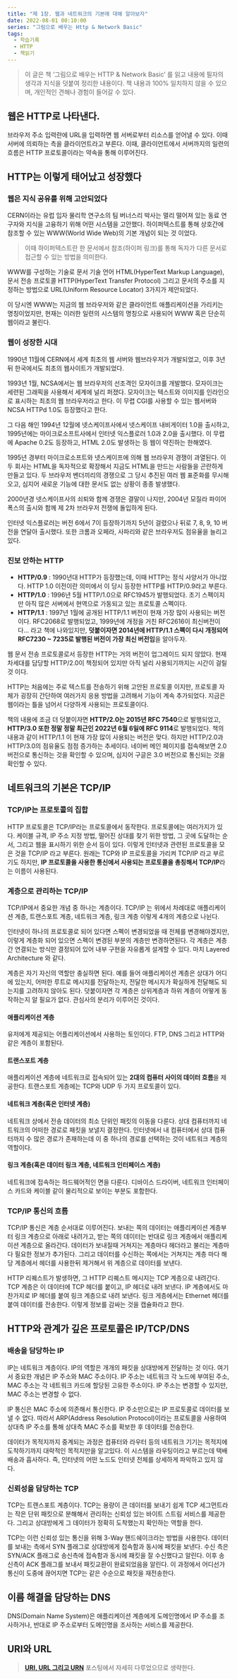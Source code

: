 ```yaml
---
title: "제 1장. 웹과 네트워크의 기본에 대해 알아보자"
date: 2022-08-01 00:10:00
series: "그림으로 배우는 Http & Network Basic"
tags:
  - 학습기록
  - HTTP
  - 책읽기
---
```


> 이 글은 책 ‘그림으로 배우는 HTTP & Network Basic’ 를 읽고 내용에 필자의 생각과 지식을 덧붙여 정리한 내용이다. 책 내용과 100% 일치하지 않을 수 있으며, 개인적인 견해나 경험이 들어갈 수 있다.

## 웹은 HTTP로 나타낸다.

브라우저 주소 입력란에 URL을 입력하면 웹 서버로부터 리소스를 얻어낼 수 있다. 이때 서버에 의뢰하는 측을 클라이언트라고 부른다. 이때, 클라이언트에서 서버까지의 일련의 흐름은 HTTP 프로토콜이라는 약속을 통해 이루어진다.

## HTTP는 이렇게 태어났고 성장했다

### 웹은 지식 공유를 위해 고안되었다

CERN이라는 유럽 입자 물리학 연구소의 팀 버너스리 박사는 멀리 떨어져 있는 동료 연구자와 지식을 고융하기 위해 어떤 시스템을 고안했다. 하이퍼텍스트를 통해 상호간에 참조할 수 있는 WWW(World Wide Web)의 기본 개념이 되는 것 이었다.

> 이때 하이퍼텍스트란 한 문서에서 참조(하이퍼 링크)를 통해 독자가 다른 문서로 접근할 수 있는 방법을 의미한다.

WWW를 구성하는 기술로 문서 기술 언어 HTML(HyperText Markup Language), 문서 전송 프로토콜 HTTP(HyperText Transfer Protocol) 그리고 문서의 주소를 지정하는 방법으로 URL(Uniform Resource Locator) 3가지가 제안되었다.

이 당시엔 WWW는 지금의 웹 브라우저와 같은 클라이언트 애플리케이션을 가리키는 명칭이었지만, 현재는 이러한 일련의 시스템의 명칭으로 사용되어 WWW 혹은 단순히 웹이라고 불린다.

### 웹이 성장한 시대

1990년 11월에 CERN에서 세계 최초의 웹 서버와 웹브라우저가 개발되었고, 이후 3년뒤 한국에서도 최초의 웹사이트가 개발되었다.

1993년 1월, NCSA에서는 웹 브라우저의 선조격인 모자이크를 개발했다. 모자이크는 세련된 그래픽을 사용해서 세계에 널리 퍼졌다. 모자이크는 텍스트와 이미지를 인라인으로 표시하는 최초의 웹 브라우저라고 한다. 이 무렵 CGI를 사용할 수 있는 웹서버와 NCSA HTTPd 1.0도 등장했다고 한다.

그 다음 해인 1994년 12월에 넷스케이프사에서 넷스케이프 내비게이터 1.0을 출시하고, 1995년에는 마이크로소프트사에서 인터넷 익스플로러 1.0과 2.0을 출시했다. 이 무렵에 Apache 0.2도 등장하고, HTML 2.0도 발생하는 등 웹이 약진하는 한해였다.

1995년 경부터 마이크로소프트와 넷스케이프에 의해 웹 브라우저 경쟁이 과열된다. 이 두 회사는 HTML을 독자적으로 확장해서 지금도 HTML을 만드는 사람들을 곤란하게 만들고 있다. 두 브라우저 벤더끼리의 경쟁으로 그 당시 추진된 여러 웹 표준화를 무시해오고, 심지어 새로운 기능에 대한 문서도 없는 상황이 종종 발생했다.

2000년경 넷스케이프사의 쇠퇴와 함께 경쟁은 결말이 나지만, 2004년 모질라 파이어폭스의 출시와 함께 제 2차 브라우저 전쟁에 돌입하게 된다.

인터넷 익스플로러는 버전 6에서 7이 등장하기까지 5년이 걸렸으나 뒤로 7, 8, 9, 10 버전을 연달아 출시했다. 또한 크롬과 오페라, 사파리와 같은 브라우저도 점유율을 늘리고 있다.

### 진보 안하는 HTTP

- **HTTP/0.9** : 1990년대 HTTP가 등장했는데, 이때 HTTP는 정식 사양서가 아니었다. HTTP 1.0 이전이란 의미에서 이 당시 등장한 HTTP를 HTTP/0.9라고 부른다.
- **HTTP/1.0** : 1996년 5월 HTTP/1.0으로 RFC1945가 발행되었다. 초기 스펙이지만 아직 많은 서버에서 현역으로 가동되고 있는 프로토콜 스펙이다.
- **HTTP/1.1** : 1997년 1월에 공개된 HTTP/1.1 버전이 현재 가장 많이 사용되는 버전이다. RFC2068로 발행되었고, 1999년에 개정을 거친 RFC2616이 최신버전이다… 라고 책에 나와있지만, **덧붙이자면 2014년에 HTTP/1.1 스펙이 다시 개정되어 RFC7230 ~ 7235로 발행된 버전이 가장 최신 버전임**을 알아두자.

웹 문서 전송 프로토콜로서 등장한 HTTP는 거의 버전이 업그레이드 되지 않았다. 현재 차세대를 담당할 HTTP/2.0이 책정되어 있지만 아직 널리 사용되기까지는 시간이 걸릴 것 이다.

HTTP는 처음에는 주로 텍스트를 전송하기 위해 고안된 프로토콜 이지만, 프로토콜 자체가 굉장히 간단하여 여러가지 응용 방법을 고려해서 기능이 계속 추가되었다. 지금은 웹이라는 틀을 넘어서 다양하게 사용되는 프로토콜이다.

책의 내용에 조금 더 덧붙이자면 **HTTP/2.0는 2015년 RFC 7540**으로 발행되었고, **HTTP/3.0 또한 정말 정말 최근인 2022년 6월 6일에 RFC 9114**로 발행되었다. 책의 내용과 같이 HTTP/1.1 이 현재 가장 많이 사용되는 버전은 맞다. 하지만 HTTP/2.0과 HTTP/3.0의 점유율도 점점 증가하는 추세이다. 네이버 메인 페이지를 접속해보면 2.0 버전으로 통신하는 것을 확인할 수 있으며, 심지어 구글은 3.0 버전으로 통신되는 것을 확인할 수 있다.

## 네트워크의 기본은 TCP/IP

### TCP/IP는 프로토콜의 집합

HTTP 프로토콜은 TCP/IP라는 프로토콜에서 동작한다. 프로토콜에는 여러가지가 있다. 케이블 규격, IP 주소 지정 방법, 떨어진 상대를 찾기 위한 방법, 그 곳에 도달하는 순서, 그리고 웹을 표시하기 위한 순서 등이 있다. 이렇게 인터넷과 관련된 프로토콜을 모은 것을 TCP/IP 라고 부른다. 원래는 TCP와 IP 프로토콜을 가리켜 TCP/IP 라고 부르기도 하지만, **IP 프로토콜을 사용한 통신에서 사용되는 프로토콜을 총칭해서 TCP/IP**라는 이름이 사용된다.

### 계층으로 관리하는 TCP/IP

TCP/IP에서 중요한 개념 중 하나는 계층이다. TCP/IP 는 위에서 차례대로 애플리케이션 계층, 트랜스포트 계층, 네트워크 계층, 링크 계층 이렇게 4개의 계층으로 나뉜다.

인터넷이 하나의 프로토콜로 되어 있다면 스펙이 변경되었을 때 전체를 변경해야겠지만, 이렇게 계층화 되어 있으면 스펙이 변경된 부분의 계층만 변경하면된다. 각 계층은 계층간 연결되는 방식만 결정되어 있어 내부 구현을 자유롭게 설계할 수 있다. 마치 Layered Architecture 와 같다.

계층은 자기 자신의 역할만 충실하면 된다. 예를 들어 애플리케이션 계층은 상대가 어디에 있는지, 어떠한 루트로 메시지를 전달하는지, 전달한 메시지가 확실하게 전달해도 되는지를 고려하지 않아도 된다. 덧붙이자면 각 계층은 상위계층과 하위 계층이 어떻게 동작하는지 알 필요가 없다. 관심사의 분리가 이루어진 것이다.

#### 애플리케이션 계층

유저에게 제공되는 어플리케이션에서 사용하는 토인이다. FTP, DNS 그리고 HTTP와 같은 계층이 포함된다.

#### 트랜스포트 계층

애플리케이션 계층에 네트워크로 접속되어 있는 **2대의 컴퓨터 사이의 데이터 흐름**을 제공한다. 트랜스포트 게층에는 TCP와 UDP 두 가지 프로토콜이 있다.

#### 네트워크 계층(혹은 인터넷 계층)

네트워크 상에서 전송 데이터의 최소 단위인 패킷의 이동을 다룬다. 상대 컴퓨터까지 네트워크의 어떠한 경로로 패킷을 보낼지 결정한다. 인터넷에서 내 컴퓨터에서 상대 컴퓨터까지 수 많은 경로가 존재하는데 이 중 하나의 경로를 선택하는 것이 네트워크 계층의 역할이다.

#### 링크 계층(혹은 데이터 링크 계층, 네트워크 인터페이스 계층)

네트워크에 접속하는 하드웨어적인 면을 다룬다. 디바이스 드라이버, 네트워크 인터페이스 카드와 케이블 같이 물리적으로 보이는 부분도 포함한다.

### TCP/IP 통신의 흐름

TCP/IP 통신은 계층 순서대로 이루어진다. 보내는 쪽의 데이터는 애플리케이션 계층부터 링크 계층으로 아래로 내려가고, 받는 쪽의 데이터는 반대로 링크 계층에서 애플리케이션 계층으로 올라간다. 데이터가 보내질때 거쳐지는 계층마다 헤더라고 불리는 계층마다 필요한 정보가 추가된다. 그리고 데이터를 수신하는 쪽에서는 거쳐지는 계층 마다 해당 계층에서 헤더를 사용한뒤 제거해서 위 계층으로 데이터를 보낸다.

HTTP 리퀘스트가 발생하면, 그 HTTP 리퀘스트 메시지는 TCP 계층으로 내려간다. TCP 계층은 이 데이터에 TCP 헤더를 붙이고, IP 헤더로 내려 보낸다. IP 계층에서도 마찬가지로 IP 헤더를 붙여 링크 계층으로 내려 보낸다. 링크 게층에서는 Ethernet 헤더를 붙여 데이터를 전송한다. 이렇게 정보를 감싸는 것을 캡슐화라고 한다.

## HTTP와 관계가 깊은 프로토콜은 IP/TCP/DNS

### 배송을 담당하는 IP

IP는 네트워크 계층이다. IP의 역할은 개개의 패킷을 상대방에게 전달하는 것 이다. 여기서 중요한 개념은 IP 주소와 MAC 주소이다. IP 주소는 네트워크 각 노드에 부여된 주소, MAC 주소는 각 네트워크 카드에 할당된 고유한 주소이다. IP 주소는 변경할 수 있지만, MAC 주소는 변경할 수 없다.

IP 통신은 MAC 주소에 의존해서 통신한다. IP 주소만으로는 IP 프로토콜로 데이터를 보낼 수 없다. 따라서 ARP(Address Resolution Protocol)이라는 프로토콜을 사용하여 상대측 IP 주소를 통해 상대측 MAC 주소를 확보한 후 데이터를 전송한다.

데이터가 목적지까지 중계되는 과정은 컴퓨터와 라우터 등의 네트워크 기기는 목적지에 도착하기까지 대략적인 목적지만을 알고있다. 이 시스템을 라우팅이라고 부르는데 택배 배송과 흡사하다. 즉, 인터넷의 어떤 노드도 인터넷 전체를 상세하게 파악하고 있지 않다.

### 신뢰성을 담당하는 TCP

TCP는 트랜스포트 계층이다. TCP는 용량이 큰 데이터를 보내기 쉽게 TCP 세그먼트라는 작은 단위 패킷으로 분해해서 관리하는 신뢰성 있는 바이트 스트림 서비스를 제공한다. 그리고 상대방에게 그 데이터가 정확히 도착했는지 확인하는 역할을 한다.

TCP는 이런 신뢰성 있는 통신을 위해 3-Way 핸드쉐이크라는 방법을 사용한다. 데이터를 보내는 측에서 SYN 플래그로 상대방에게 접속함과 동시에 패킷을 보낸다. 수신 측은 SYN/ACK 플래그로 송신측에 접속함과 동시에 패킷을 잘 수신했다고 알린다. 이후 송신측이 ACK 플래그를 보내서 패킷교환이 완료되었음을 알린다. 이 과정에서 어디선가 통신이 도중에 끊어지면 TCP는 같은 수순으로 패킷을 재전송한다.

## 이름 해결을 담당하는 DNS

DNS(Domain Name System)은 애플리케이션 계층에게 도메인명에서 IP 주소를 조사하거나, 반대로 IP 주소로부터 도메인명을 조사하는 서비스를 제공한다.

## URI와 URL

> **[URI, URL 그리고 URN](https://hudi.blog/uri-url-urn/)** 포스팅에서 자세히 다루었으므로 생략한다.
